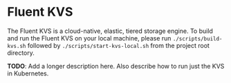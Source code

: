 # Fluent KVS

The Fluent KVS is a cloud-native, elastic, tiered storage engine. To build and run the Fluent KVS on your local machine, please run `./scripts/build-kvs.sh` followed by `./scripts/start-kvs-local.sh` from the project root directory.

**TODO**: Add a longer description here. Also describe how to run just the KVS in Kubernetes.